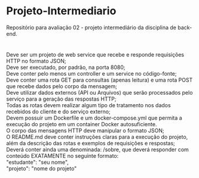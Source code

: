 # Projeto-Intermediario
Repositório para avaliação 02 - projeto intermediário da disciplina de back-end.
#
Deve ser um projeto de web service que recebe e responde requisições HTTP no formato JSON; <br>
Deve ser executado, por padrão, na porta 8080; <br>
Deve conter pelo menos um controller e um service no código-fonte; <br>
Deve conter uma rota GET para consultas (apenas leitura) e uma rota POST que recebe dados pelo corpo da mensagem; <br>
Deve utilizar dados externos (API ou Arquivos) que serão processados pelo serviço para a geração das respostas HTTP; <br>
Todas as rotas devem realizar algum tipo de tratamento nos dados recebidos do cliente e do serviço externo; <br>
Devem possuir um Dockerfile e um docker-compose.yml que permita a execução do projeto em um container Docker autosuficiente. <br>
O corpo das mensagens HTTP deve manipular o formato JSON; <br>
O README.md deve conter instruções claras para a execução do projeto, além da descrição das rotas e exemplos de requisições e respostas; <br>
Deverá conter ainda uma denominada: /sobre, que deverá responder com conteúdo EXATAMENTE no seguinte formato: <br>
"estudante": "seu nome", <br>
"projeto": "nome do projeto"
